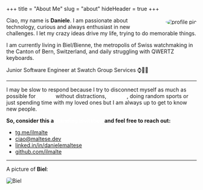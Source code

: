 +++
title = "About Me"
slug = "about"
hideHeader = true
+++

<div class="avatar" style="float: right; margin-left: 30px; margin-top:4px;">
    <img src="/images/me.jpg" style="border-radius: 50%;" alt="profile pic" />
</div>

Ciao, my name is **Daniele**. I am passionate about technology, curious and always enthusiast in new challenges.
I let my crazy ideas drive my life, trying to do memorable things.

I am currently living in Biel/Bienne, the metropolis of Swiss watchmaking in the Canton of Bern, Switzerland, and daily struggling with QWERTZ keyboards.

Junior Software Engineer at Swatch Group Services ⌚🧑‍💻

<hr style="overflow:auto;">

I may be slow to respond because I try to disconnect myself as much as possible for <u><a style="color: white" href="https://www.strava.com/athletes/ilmalte">coding</a></u> without distractions, <u><a style="color: white" href="https://www.strava.com/athletes/ilmalte">running</a></u>, doing random sports or just spending time with my loved ones but I am always up to get to know new people.

**So, consider this a <u><a style="color: white" href="https://www.kalzumeus.com/standing-invitation/">standing invitation</a></u> and feel free to reach out:**

* [tg.me/ilmalte](https://t.me/ilmalte)
* [ciao@maltese.dev](mailto:ciao@maltese.dev)
* [linked.in/in/danielemaltese](https://linkedin.com/in/danielemaltese/)
* [github.com/ilmalte](https://github.com/ilmalte)

---

A picture of **Biel**:

<img src="/images/biel.png" style="border-radius:4px; margin-bottom:0px;" alt="Biel">
